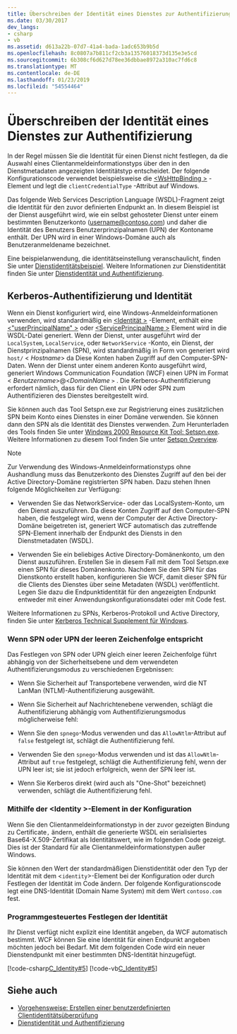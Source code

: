 ```yaml
---
title: Überschreiben der Identität eines Dienstes zur Authentifizierung
ms.date: 03/30/2017
dev_langs:
- csharp
- vb
ms.assetid: d613a22b-07d7-41a4-bada-1adc653b9b5d
ms.openlocfilehash: 8c0807a7b811cf2cb3a13576018373d135e3e5cd
ms.sourcegitcommit: 6b308cf6d627d78ee36dbbae8972a310ac7fd6c8
ms.translationtype: MT
ms.contentlocale: de-DE
ms.lasthandoff: 01/23/2019
ms.locfileid: "54554464"
---
```

# <a name="overriding-the-identity-of-a-service-for-authentication"></a>Überschreiben der Identität eines Dienstes zur Authentifizierung
In der Regel müssen Sie die Identität für einen Dienst nicht festlegen, da die Auswahl eines Clientanmeldeinformationstyps über den in den Dienstmetadaten angezeigten Identitätstyp entscheidet. Der folgende Konfigurationscode verwendet beispielsweise die [ \<WsHttpBinding >](../../../../docs/framework/configure-apps/file-schema/wcf/wshttpbinding.md) -Element und legt die `clientCredentialType` -Attribut auf Windows.  
  
  
  
 Das folgende Web Services Description Language (WSDL)-Fragment zeigt die Identität für den zuvor definierten Endpunkt an. In diesem Beispiel ist der Dienst ausgeführt wird, wie ein selbst gehosteter Dienst unter einem bestimmten Benutzerkonto (username@contoso.com) und daher die Identität des Benutzers Benutzerprinzipalnamen (UPN) der Kontoname enthält. Der UPN wird in einer Windows-Domäne auch als Benutzeranmeldename bezeichnet.  
  
  
  
 Eine beispielanwendung, die identitätseinstellung veranschaulicht, finden Sie unter [Dienstidentitätsbeispiel](../../../../docs/framework/wcf/samples/service-identity-sample.md). Weitere Informationen zur Dienstidentität finden Sie unter [Dienstidentität und Authentifizierung](../../../../docs/framework/wcf/feature-details/service-identity-and-authentication.md).  
  
## <a name="kerberos-authentication-and-identity"></a>Kerberos-Authentifizierung und Identität  
 Wenn ein Dienst konfiguriert wird, eine Windows-Anmeldeinformationen verwenden, wird standardmäßig ein [ \<Identität >](../../../../docs/framework/configure-apps/file-schema/wcf/identity.md) -Element, enthält eine [ \<"userPrincipalName" >](../../../../docs/framework/configure-apps/file-schema/wcf/userprincipalname.md) oder [ \<ServicePrincipalName >](../../../../docs/framework/configure-apps/file-schema/wcf/serviceprincipalname.md) Element wird in die WSDL-Datei generiert. Wenn der Dienst, unter ausgeführt wird der `LocalSystem`, `LocalService`, oder `NetworkService` -Konto, ein Dienst, der Dienstprinzipalnamen (SPN), wird standardmäßig in Form von generiert wird `host/` \< *Hostname*> da Diese Konten haben Zugriff auf den Computer-SPN-Daten. Wenn der Dienst unter einem anderen Konto ausgeführt wird, generiert Windows Communication Foundation (WCF) einen UPN im Format \< *Benutzername*>@<*DomainName* `>` . Die Kerberos-Authentifizierung erfordert nämlich, dass für den Client ein UPN oder SPN zum Authentifizieren des Dienstes bereitgestellt wird.  
  
 Sie können auch das Tool Setspn.exe zur Registrierung eines zusätzlichen SPN beim Konto eines Dienstes in einer Domäne verwenden. Sie können dann den SPN als die Identität des Dienstes verwenden. Zum Herunterladen des Tools finden Sie unter [Windows 2000 Resource Kit Tool: Setspn.exe](https://go.microsoft.com/fwlink/?LinkId=91752). Weitere Informationen zu diesem Tool finden Sie unter [Setspn Overview](https://go.microsoft.com/fwlink/?LinkId=61374).  
  
> [!NOTE]
>  Zur Verwendung des Windows-Anmeldeinformationstyps ohne Aushandlung muss das Benutzerkonto des Dienstes Zugriff auf den bei der Active Directory-Domäne registrierten SPN haben. Dazu stehen Ihnen folgende Möglichkeiten zur Verfügung:  
  
-   Verwenden Sie das NetworkService- oder das LocalSystem-Konto, um den Dienst auszuführen. Da diese Konten Zugriff auf den Computer-SPN haben, die festgelegt wird, wenn der Computer der Active Directory-Domäne beigetreten ist, generiert WCF automatisch das zutreffende SPN-Element innerhalb der Endpunkt des Diensts in den Dienstmetadaten (WSDL).  
  
-   Verwenden Sie ein beliebiges Active Directory-Domänenkonto, um den Dienst auszuführen. Erstellen Sie in diesem Fall mit dem Tool Setspn.exe einen SPN für dieses Domänenkonto. Nachdem Sie den SPN für das Dienstkonto erstellt haben, konfigurieren Sie WCF, damit dieser SPN für die Clients des Dienstes über seine Metadaten (WSDL) veröffentlicht. Legen Sie dazu die Endpunktidentität für den angezeigten Endpunkt entweder mit einer Anwendungskonfigurationsdatei oder mit Code fest.  
  
 Weitere Informationen zu SPNs, Kerberos-Protokoll und Active Directory, finden Sie unter [Kerberos Technical Supplement für Windows](https://go.microsoft.com/fwlink/?LinkId=88330).  
  
### <a name="when-spn-or-upn-equals-the-empty-string"></a>Wenn SPN oder UPN der leeren Zeichenfolge entspricht  
 Das Festlegen von SPN oder UPN gleich einer leeren Zeichenfolge führt abhängig von der Sicherheitsebene und dem verwendeten Authentifizierungsmodus zu verschiedenen Ergebnissen:  
  
-   Wenn Sie Sicherheit auf Transportebene verwenden, wird die NT LanMan (NTLM)-Authentifizierung ausgewählt.  
  
-   Wenn Sie Sicherheit auf Nachrichtenebene verwenden, schlägt die Authentifizierung abhängig vom Authentifizierungsmodus möglicherweise fehl:  
  
-   Wenn Sie den `spnego`-Modus verwenden und das `AllowNtlm`-Attribut auf `false` festgelegt ist, schlägt die Authentifizierung fehl.  
  
-   Verwenden Sie den `spnego`-Modus verwenden und ist das `AllowNtlm`-Attribut auf `true` festgelegt, schlägt die Authentifizierung fehl, wenn der UPN leer ist; sie ist jedoch erfolgreich, wenn der SPN leer ist.  
  
-   Wenn Sie Kerberos direkt (wird auch als "One-Shot" bezeichnet) verwenden, schlägt die Authentifizierung fehl.  
  
### <a name="using-the-identity-element-in-configuration"></a>Mithilfe der \<Identity >-Element in der Konfiguration  
 Wenn Sie den Clientanmeldeinformationstyp in der zuvor gezeigten Bindung zu Certificate`,` ändern, enthält die generierte WSDL ein serialisiertes Base64-X.509-Zertifikat als Identitätswert, wie im folgenden Code gezeigt. Dies ist der Standard für alle Clientanmeldeinformationstypen außer Windows.  
  
  
  
 Sie können den Wert der standardmäßigen Dienstidentität oder den Typ der Identität mit dem <`identity`>-Element bei der Konfiguration oder durch Festlegen der Identität im Code ändern. Der folgende Konfigurationscode legt eine DNS-Identität (Domain Name System) mit dem Wert `contoso.com` fest.  
  
  
  
### <a name="setting-identity-programmatically"></a>Programmgesteuertes Festlegen der Identität  
 Ihr Dienst verfügt nicht explizit eine Identität angeben, da WCF automatisch bestimmt. WCF können Sie eine Identität für einen Endpunkt angeben möchten jedoch bei Bedarf. Mit dem folgenden Code wird ein neuer Dienstendpunkt mit einer bestimmten DNS-Identität hinzugefügt.  
  
 [!code-csharp[C_Identity#5](../../../../samples/snippets/csharp/VS_Snippets_CFX/c_identity/cs/source.cs#5)]
 [!code-vb[C_Identity#5](../../../../samples/snippets/visualbasic/VS_Snippets_CFX/c_identity/vb/source.vb#5)]  
  
## <a name="see-also"></a>Siehe auch
- [Vorgehensweise: Erstellen einer benutzerdefinierten Clientidentitätsüberprüfung](../../../../docs/framework/wcf/extending/how-to-create-a-custom-client-identity-verifier.md)
- [Dienstidentität und Authentifizierung](../../../../docs/framework/wcf/feature-details/service-identity-and-authentication.md)
